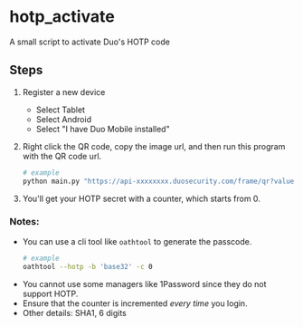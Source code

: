 # hotp_activate

A small script to activate Duo's HOTP code

## Steps
1. Register a new device
    -  Select Tablet
    - Select Android
    - Select "I have Duo Mobile installed"
2. Right click the QR code, copy the image url, and then run this program with the QR code url.
    ```sh
    # example
    python main.py "https://api-xxxxxxxx.duosecurity.com/frame/qr?value=....-...."
    ```

3. You'll get your HOTP secret with a counter, which starts from 0.

### Notes:
- You can use a cli tool like `oathtool` to generate the passcode.
    ```sh
    # example
    oathtool --hotp -b 'base32' -c 0
   ```
- You cannot use some managers like 1Password since they do not support HOTP.
- Ensure that the counter is incremented _every time_ you login.
- Other details: SHA1, 6 digits
